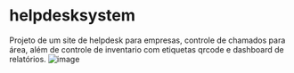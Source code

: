 # helpdesksystem
Projeto de um site de helpdesk para empresas, controle de chamados para área, além de controle de inventario com etiquetas qrcode e dashboard de relatórios.
![image](https://github.com/user-attachments/assets/1e20d07d-176f-484b-a11d-47d9f21146d8)
